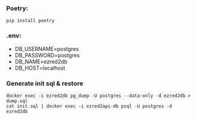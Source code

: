 ### Poetry:

`pip install poetry`

### .env:

- DB_USERNAME=postgres
- DB_PASSWORD=postgres
- DB_NAME=ezred2db
- DB_HOST=localhost

### Generate init sql & restore

```
docker exec -i ezred2db pg_dump -U postgres --data-only -d ezred2db > dump.sql
cat init.sql | docker exec -i ezred2api-db psql -U postgres -d ezred2db
```
